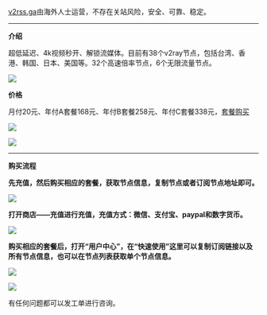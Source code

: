 [v2rss.ga](https://v2rss.ga/auth/register?code=UsUP)由海外人士运营，不存在关站风险，安全、可靠、稳定。

***

**介绍**

超低延迟、4k视频秒开、解锁流媒体。目前有38个v2ray节点，包括台湾、香港、韩国、日本、美国等。32个高速倍率节点，6个无限流量节点。

![](https://cdn.jsdelivr.net/gh/Alvin9999/pac2/v2fee/v2ray-001.PNG)

**价格**

月付20元、年付A套餐168元、年付B套餐258元、年付C套餐338元，[套餐购买](https://v2free.org/auth/register?code=UsUP)

![](https://cdn.jsdelivr.net/gh/Alvin9999/pac2/v2fee/1.PNG)

![](https://cdn.jsdelivr.net/gh/Alvin9999/pac2/v2fee/2.PNG)


***

**购买流程**

**先充值，然后购买相应的套餐，获取节点信息，复制节点或者订阅节点地址即可。**

![](https://cdn.jsdelivr.net/gh/Alvin9999/pac2/v2fee/3.jpg)

**打开商店——充值进行充值，充值方式：微信、支付宝、paypal和数字货币。**

![](https://cdn.jsdelivr.net/gh/Alvin9999/pac2/v2fee/v2ray-003.PNG)

**购买相应的套餐后，打开“用户中心”，在“快速使用”这里可以复制订阅链接以及所有节点信息，也可以在节点列表获取单个节点信息。**

![](https://cdn.jsdelivr.net/gh/Alvin9999/pac2/v2fee/6.jpg)

![](https://cdn.jsdelivr.net/gh/Alvin9999/pac2/v2fee/8.jpg)

有任何问题都可以发工单进行咨询。